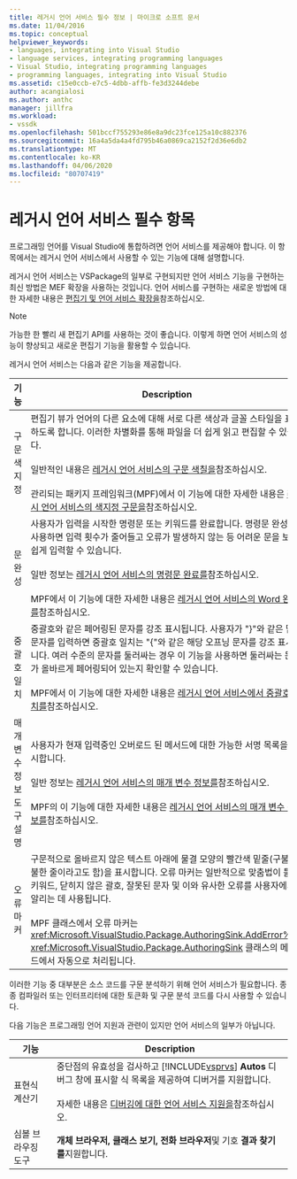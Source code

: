 ```yaml
---
title: 레거시 언어 서비스 필수 정보 | 마이크로 소프트 문서
ms.date: 11/04/2016
ms.topic: conceptual
helpviewer_keywords:
- languages, integrating into Visual Studio
- language services, integrating programming languages
- Visual Studio, integrating programming languages
- programming languages, integrating into Visual Studio
ms.assetid: c15e0ccb-e7c5-4dbb-affb-fe3d3244debe
author: acangialosi
ms.author: anthc
manager: jillfra
ms.workload:
- vssdk
ms.openlocfilehash: 501bccf755293e86e8a9dc23fce125a10c882376
ms.sourcegitcommit: 16a4a5da4a4fd795b46a0869ca2152f2d36e6db2
ms.translationtype: MT
ms.contentlocale: ko-KR
ms.lasthandoff: 04/06/2020
ms.locfileid: "80707419"
---
```

# <a name="legacy-language-service-essentials"></a>레거시 언어 서비스 필수 항목
프로그래밍 언어를 Visual Studio에 통합하려면 언어 서비스를 제공해야 합니다. 이 항목에서는 레거시 언어 서비스에서 사용할 수 있는 기능에 대해 설명합니다.

 레거시 언어 서비스는 VSPackage의 일부로 구현되지만 언어 서비스 기능을 구현하는 최신 방법은 MEF 확장을 사용하는 것입니다. 언어 서비스를 구현하는 새로운 방법에 대한 자세한 내용은 [편집기 및 언어 서비스 확장을](../../extensibility/editor-and-language-service-extensions.md)참조하십시오.

> [!NOTE]
> 가능한 한 빨리 새 편집기 API를 사용하는 것이 좋습니다. 이렇게 하면 언어 서비스의 성능이 향상되고 새로운 편집기 기능을 활용할 수 있습니다.

 레거시 언어 서비스는 다음과 같은 기능을 제공합니다.

|기능|Description|
|-------------|-----------------|
|구문 색 지정|편집기 뷰가 언어의 다른 요소에 대해 서로 다른 색상과 글꼴 스타일을 표시하도록 합니다. 이러한 차별화를 통해 파일을 더 쉽게 읽고 편집할 수 있습니다.<br /><br /> 일반적인 내용은 [레거시 언어 서비스의 구문 색칠을](../../extensibility/internals/syntax-coloring-in-a-legacy-language-service.md)참조하십시오.<br /><br /> 관리되는 패키지 프레임워크(MPF)에서 이 기능에 대한 자세한 내용은 [레거시 언어 서비스의 색지정 구문을](../../extensibility/internals/syntax-colorizing-in-a-legacy-language-service.md)참조하십시오.|
|문 완성|사용자가 입력을 시작한 명령문 또는 키워드를 완료합니다. 명령문 완성을 사용하면 입력 횟수가 줄어들고 오류가 발생하지 않는 등 어려운 문을 보다 쉽게 입력할 수 있습니다.<br /><br /> 일반 정보는 [레거시 언어 서비스의 명령문 완료를](../../extensibility/internals/statement-completion-in-a-legacy-language-service.md)참조하십시오.<br /><br /> MPF에서 이 기능에 대한 자세한 내용은 [레거시 언어 서비스의 Word 완료를](../../extensibility/internals/word-completion-in-a-legacy-language-service.md)참조하십시오.|
|중괄호 일치|중괄호와 같은 페어링된 문자를 강조 표시됩니다. 사용자가 "}"와 같은 닫는 문자를 입력하면 중괄호 일치는 "{"와 같은 해당 오프닝 문자를 강조 표시됩니다. 여러 수준의 문자를 둘러싸는 경우 이 기능을 사용하면 둘러싸는 문자가 올바르게 페어링되어 있는지 확인할 수 있습니다.<br /><br /> MPF에서 이 기능에 대한 자세한 내용은 [레거시 언어 서비스에서 중괄호 일치를](../../extensibility/internals/brace-matching-in-a-legacy-language-service.md)참조하십시오.|
|매개 변수 정보 도구 설명|사용자가 현재 입력중인 오버로드 된 메서드에 대한 가능한 서명 목록을 표시합니다.<br /><br /> 일반 정보는 [레거시 언어 서비스의 매개 변수 정보를](../../extensibility/internals/parameter-info-in-a-legacy-language-service1.md)참조하십시오.<br /><br /> MPF의 이 기능에 대한 자세한 내용은 [레거시 언어 서비스의 매개 변수 정보를](../../extensibility/internals/parameter-info-in-a-legacy-language-service2.md)참조하십시오.|
|오류 마커|구문적으로 올바르지 않은 텍스트 아래에 물결 모양의 빨간색 밑줄(구불구불한 줄이라고도 함)을 표시합니다. 오류 마커는 일반적으로 맞춤법이 틀린 키워드, 닫히지 않은 괄호, 잘못된 문자 및 이와 유사한 오류를 사용자에게 알리는 데 사용됩니다.<br /><br /> MPF 클래스에서 오류 마커는 <xref:Microsoft.VisualStudio.Package.AuthoringSink.AddError%2A> <xref:Microsoft.VisualStudio.Package.AuthoringSink> 클래스의 메서드에서 자동으로 처리됩니다.|

 이러한 기능 중 대부분은 소스 코드를 구문 분석하기 위해 언어 서비스가 필요합니다. 종종 컴파일러 또는 인터프리터에 대한 토큰화 및 구문 분석 코드를 다시 사용할 수 있습니다.

 다음 기능은 프로그래밍 언어 지원과 관련이 있지만 언어 서비스의 일부가 아닙니다.

| 기능 | Description |
|-----------------------| - |
| 표현식 계산기 | 중단점의 유효성을 검사하고 [!INCLUDE[vsprvs](../../code-quality/includes/vsprvs_md.md)] **Autos** 디버그 창에 표시할 식 목록을 제공하여 디버거를 지원합니다.<br /><br /> 자세한 내용은 [디버깅에 대한 언어 서비스 지원을](../../extensibility/internals/language-service-support-for-debugging.md)참조하십시오. |
| 심볼 브라우징 도구 | **개체 브라우저,** **클래스 보기,** **전화 브라우저**및 기호 **결과 찾기를**지원합니다. |
